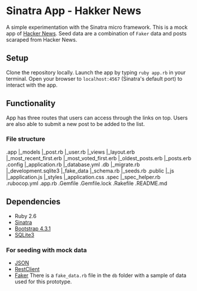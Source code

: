# Sinatra App - Hakker News
A simple experimentation with the Sinatra micro framework. This is a mock app of [Hacker News](https://news.ycombinator.com/). Seed data are a combination of `Faker` data and posts scaraped from Hacker News.

## Setup
Clone the repository locally. Launch the app by typing `ruby app.rb` in your terminal. Open your browser to `localhost:4567` (Sinatra's default port) to interact with the app.

## Functionality
App has three routes that users can access through the links on top. Users are also able to submit a new post to be added to the list.

### File structure
.app
  |_models
    |_post.rb
    |_user.rb
  |_views
    |_layout.erb
    |_most_recent_first.erb
    |_most_voted_first.erb
    |_oldest_posts.erb
    |_posts.erb
.config
  |_application.rb
  |_database.yml
.db
  |_migrate.rb
  |_development.sqlite3
  |_fake_data
  |_schema.rb
  |_seeds.rb
.public
  |_js
    |_application.js
  |_styles
    |_application.css
.spec
  |_spec_helper.rb
.rubocop.yml
.app.rb
.Gemfile
.Gemfile.lock
.Rakefile
.README.md

## Dependencies
* Ruby 2.6
* [Sinatra](http://sinatrarb.com/)
* [Bootstrap 4.3.1](https://getbootstrap.com/)
* [SQLite3](https://www.sqlite.org/index.html)
### For seeding with mock data
* [JSON](https://ruby-doc.org/stdlib-2.6.3/libdoc/json/rdoc/JSON.html)
* [RestClient](https://github.com/rest-client/rest-client)
* [Faker](https://github.com/faker-ruby/faker)
There is a `fake_data.rb` file in the `db` folder with a sample of data used for this prototype.